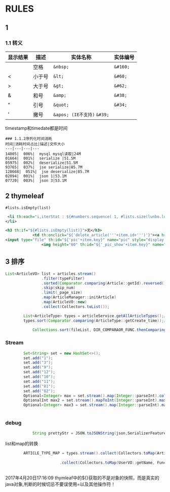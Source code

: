 # RULES

## 1
### 1.1 转义
  
  
显示结果|描述|实体名称|实体编号
---|---|---|---
&nbsp;| 空格 | `&nbsp;` | `&#160;`
&lt; | 小于号 | `&lt;` | `&#60;`
&gt; | 大于号 | `&gt;` | `&#62;`
&amp; | 和号 | `&amp;` | `&#38;`
&quot; | 引号 | `&quot;` |`&#34;`
&apos;| 撇号 | `&apos; (IE不支持)`	`&#39;`
timestamp和timedate都是时间
``` 
### 1.1.2序列化时间消耗
时间|消耗时间占比|描述|文件大小
---|---|---|---
14005|  006%|  mysql mysql读取|24M
01664|  001%|  serialize |51.5M
05975|  002%|  deserialize|51.5M
93765|  037%|  jse serialize|85.7M
128668|  051%|  jse deserialize|85.7M
02094|  001%|  json 1|53.1M
07720|  003%|  json 3|53.1M
```
## 2 thymeleaf 
`#lists.isEmpty(list)`  
  
``` xml
 <li th:each="i,iterStat : ${#numbers.sequence( 1, #lists.size(lunbo.lunbos))}"  th:attr="data-slide-to=${iterStat.index}" data-target="#carousel-786045" th:class="${iterStat.index==0}? 'active'">
</li>

```
``` xml
<h3 th:if="${#lists.isEmpty(list)}">无</h3>
			<td th:onclick="${'delete_article('''+item.id+''')'}"><a href="javascript:;">删除</a></td>
<input type="file" th:id="${'pic'+item.key}" name="pic" style="display: none" th:attr="onchange=${'showImg(this,'+'''_pic_show'+item.key+''')'}"/>
				<img height="60" th:id="${'_pic_show'+item.key}" name="_pic_show" width="60" th:onclick="${'_open_pic('+'''pic'+item.key+''')'}" th:src="${pic}" onerror="this.onerror='';src='/mg/images/default.png'"/>


```

## 3 排序
``` java
List<ArticleVO> list = articles.stream()
	    		.filter(typeFilter)
	    		.sorted(Comparator.comparing(Article::getId).reversed())
	    		.skip(skip_num)
	    		.limit(_page_size)
	    		.map(ArticleManager::initArticle)
	    		.map(ArticleVO::new)
	    		.collect(Collectors.toList());
```
``` java
		List<ArticleType> types = articleService.getAllArticleTypes();//取出所有
		types.sort(Comparator.comparing(ArticleType::getCreate_time));//根据创建时间排序
```
``` java
			Collections.sort(fileList, DIR_COMPARAOR_FUNC.thenComparing(SIZE_COMPARAOR_FUNC));

```
### Stream
``` java 
 		Set<String> set = new HashSet<>();
		set.add("1");
		set.add("3");
		set.add("9");
		set.add("12");
		set.add("10");
		set.add("11");
		set.add("81");
		set.add("82");
		Optional<Integer> max = set.stream().map(Integer::parseInt).collect(Collectors.toList()).stream().max(Integer::compareTo);
		OptionalInt max2 = set.stream().mapToInt(Integer::parseInt).max();
		Optional<Integer> max3 = set.stream().map(Integer::parseInt).max(Integer::compareTo);
 
```
### debug
``` java
			String prettyStr = JSON.toJSONString(json,SerializerFeature.PrettyFormat,SerializerFeature.WriteClassName, SerializerFeature.WriteMapNullValue, SerializerFeature.WriteDateUseDateFormat);

```
list和map的转换
``` java
		ARTICLE_TYPE_MAP = types.stream().collect(Collectors.toMap(ArticleType::getId, Function.identity(), (oldValue, newValue)->newValue, LinkedHashMap::new));
		
						.collect(Collectors.toMap(UserVO::getName, Function.identity()));
		

```

2017年4月20日17:16:09
thymleaf中的${}获取的不是对象的快照，而是真实的java对象,判断的时候切忌不要误使用=以及其他操作符！
